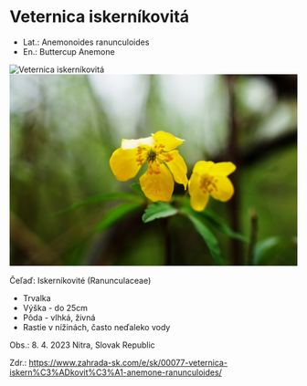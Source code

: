# Veternica iskerníkovitá
- Lat.: Anemonoides ranunculoides
- En.: Buttercup Anemone

![Veternica iskerníkovitá](./buttercup_anemone.jpg "Veternica iskerníkovitá")
![Listy vŕby sivej](./buttercup_anemone_flower.jpg "Kvet veternice iskerníkovitej")

Čeľaď: Iskerníkovité (Ranunculaceae)

- Trvalka
- Výška - do 25cm
- Pôda - vlhká, živná
- Rastie v nížinách, často neďaleko vody

Obs.: 8. 4. 2023 Nitra, Slovak Republic

Zdr.: https://www.zahrada-sk.com/e/sk/00077-veternica-iskern%C3%ADkovit%C3%A1-anemone-ranunculoides/